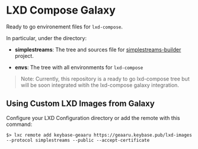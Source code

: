 # LXD Compose Galaxy

Ready to go environement files for `lxd-compose`.

In particular, under the directory:

  * **simplestreams**: The tree and sources file
    for [simplestreams-builder](https://github.com/MottainaiCI/simplestreams-builder) project.

  * **envs**: The tree with all environments for `lxd-compose`

> Note: Currently, this repository is a ready to go lxd-compose tree but will be soon
>       integrated witih the lxd-compose galaxy integration.

## Using Custom LXD Images from Galaxy

Configure your LXD Configuration directory or add the remote with this command:

```shell
$> lxc remote add keybase-geaaru https://geaaru.keybase.pub/lxd-images --protocol simplestreams --public --accept-certificate
```
